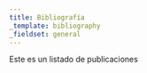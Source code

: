 ```yaml
---
title: Bibliografía
_template: bibliography
_fieldset: general
---
```

<p>Este es un listado de publicaciones</p>